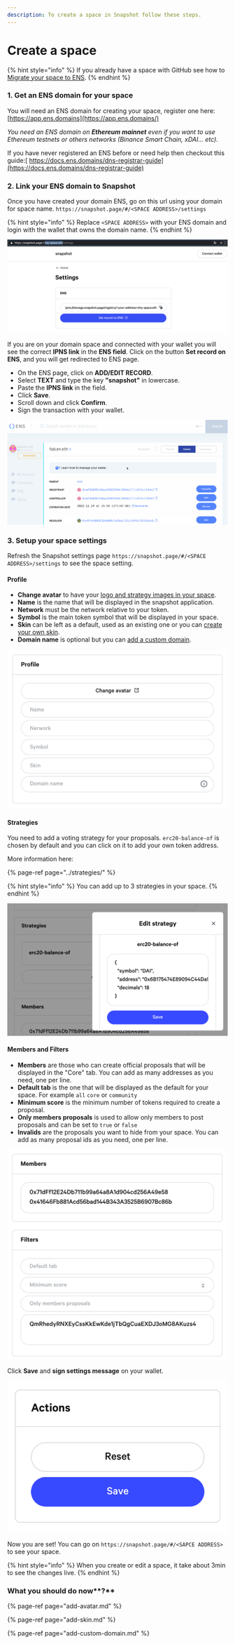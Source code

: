 ```yaml
---
description: To create a space in Snapshot follow these steps.
---
```


# Create a space

{% hint style="info" %}
If you already have a space with GitHub see how to [Migrate your space to ENS](https://docs.snapshot.page/spaces/migrate).
{% endhint %}

### 1. Get an ENS domain for your space

You will need an ENS domain for creating your space, register one here:  
[https://app.ens.domains](https://app.ens.domains/) 

_You need an ENS domain on **Ethereum mainnet** even if you want to use Ethereum testnets or others networks \(Binance Smart Chain, xDAI... etc\)._

If you have never registered an ENS before or need help then checkout this guide:[ https://docs.ens.domains/dns-registrar-guide](https://docs.ens.domains/dns-registrar-guide)

### 2. Link your ENS domain to Snapshot

Once you have created your domain ENS, go on this url using your domain for space name. `https://snapshot.page/#/<SPACE ADDRESS>/settings`

{% hint style="info" %}
Replace `<SPACE ADDRESS>` with your ENS domain and login with the wallet that owns the domain name.
{% endhint %}

![Set your Snapshot IPNS link](../.gitbook/assets/capture-de-cran-2020-12-20-a-11.09.23.png)

If you are on your domain space and connected with your wallet you will see the correct **IPNS link** in the **ENS field**. Click on the button **Set record on ENS**, and you will get redirected to ENS page.

* On the ENS page, click on **ADD/EDIT RECORD**.
* Select **TEXT** and type the key **"snapshot"** in lowercase.
* Paste the **IPNS link** in the field.
* Click **Save**.
* Scroll down and click **Confirm**.
* Sign the transaction with your wallet.

![](../.gitbook/assets/snapshot%20%281%29.gif)

### **3. Setup your space settings**

Refresh the Snapshot settings page `https://snapshot.page/#/<SPACE ADDRESS>/settings` to see the space setting.

#### Profile

* **Change avatar** to have your [logo and strategy images in your space](add-avatar.md).
* **Name** is the name that will be displayed in the snapshot application.
* **Network** must be the network relative to your token.
* **Symbol** is the main token symbol that will be displayed in your space.
* **Skin** can be left as a default, used as an existing one or you can [create your own skin](add-skin.md).
* **Domain name** is optional but you can [add a custom domain](add-custom-domain.md).

![Snapshot profile settings](../.gitbook/assets/capture-de-cran-2020-12-20-a-11.47.31.png)

#### **Strategies**

You need to add a voting strategy for your proposals. `erc20-balance-of` is chosen by default and you can click on it to add your own token address.

More information here:

{% page-ref page="../strategies/" %}

{% hint style="info" %}
You can add up to 3 strategies in your space.
{% endhint %}

![Edit strategies](../.gitbook/assets/capture-de-cran-2020-12-20-a-12.19.09.png)

#### Members and Filters

* **Members** are those who can create official proposals that will be displayed in the "Core" tab. You can add as many addresses as you need, one per line.
* **Default tab** is the one that will be displayed as the default for your space. For example `all` `core` or `community`
* **Minimum score** is the minimum number of tokens required to create a proposal.
* **Only members proposals** is used to allow only members to post proposals and can be set to `true` or `false`
* **Invalids** are the proposals you want to hide from your space. You can add as many proposal ids as you need, one per line.

![Configure the organization and permissions of the proposals](../.gitbook/assets/capture-de-cran-2020-12-20-a-12.25.49.png)

Click **Save** and **sign settings message** on your wallet.

![Save your Snapshot space settings](../.gitbook/assets/capture-de-cran-2020-12-20-a-12.43.25.png)

Now you are set! You can go on `https://snapshot.page/#/<SAPCE ADDRESS>` to see your space.

{% hint style="info" %}
When you create or edit a space, it take about 3min to see the changes live.
{% endhint %}

### What you should do now**?**

{% page-ref page="add-avatar.md" %}

{% page-ref page="add-skin.md" %}

{% page-ref page="add-custom-domain.md" %}

